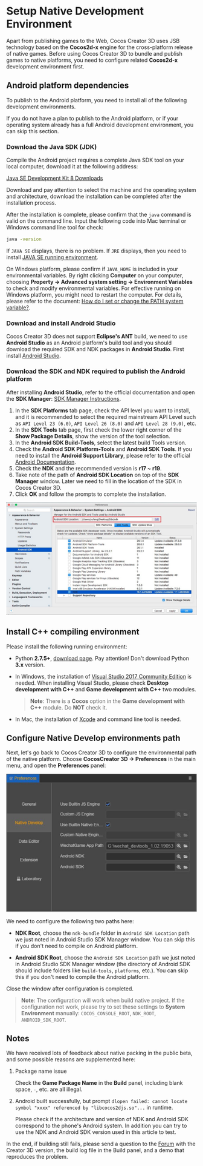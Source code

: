 # Setup Native Development Environment

Apart from publishing games to the Web, Cocos Creator 3D uses JSB technology based on the **Cocos2d-x** engine for the cross-platform release of native games. Before using Cocos Creator 3D to bundle and publish games to native platforms, you need to configure related **Cocos2d-x** development environment first.

## Android platform dependencies

To publish to the Android platform, you need to install all of the following development environments.

If you do not have a plan to publish to the Android platform, or if your operating system already has a full Android development environment, you can skip this section.

### Download the Java SDK (JDK)

Compile the Android project requires a complete Java SDK tool on your local computer, download it at the following address:

[Java SE Development Kit 8 Downloads](http://www.oracle.com/technetwork/java/javase/downloads/jdk8-downloads-2133151.html)

Download and pay attention to select the machine and the operating system and architecture, download the installation can be completed after the installation process.

After the installation is complete, please confirm that the `java` command is valid on the command line. Input the following code into Mac terminal or Windows command line tool for check:

```bash
java -version
```

If `JAVA SE` displays, there is no problem. If `JRE` displays, then you need to install [JAVA SE running environment]((http://www.oracle.com/technetwork/java/javase/downloads/index.html)).

On Windows platform, please confirm if `JAVA_HOME` is included in your environmental variables. By right clicking **Computer** on your computer, choosing **Property -> Advanced system setting -> Environment Variables** to check and modify environmental variables. For effective running on Windows platform, you might need to restart the computer. For details, please refer to the document: [How do I set or change the PATH system variable?](https://www.java.com/en/download/help/path.xml).

### Download and install Android Studio

Cocos Creator 3D does not support **Eclipse's ANT** build, we need to use **Android Studio** as an Android platform's build tool and you should download the required SDK and NDK packages in **Android Studio**. First install [Android Studio](https://developer.android.com/studio#downloads).

### Download the SDK and NDK required to publish the Android platform

After installing **Android Studio**, refer to the official documentation and open the **SDK Manager**: [SDK Manager Instructions](https://developer.android.com/studio/intro/update.html#sdk-manager).

1. In the **SDK Platforms** tab page, check the API level you want to install, and it is recommended to select the required mainstream API Level such as `API Level 23 (6.0)`, `API Level 26 (8.0)` and `API Level 28 (9.0)`, etc.
2. In the **SDK Tools** tab page, first check the lower right corner of the **Show Package Details**, show the version of the tool selection.
3. In the **Android SDK Build-Tools**, select the latest build Tools version.
4. Check the **Android SDK Platform-Tools** and **Android SDK Tools**. If you need to install the **Android Support Library**, please refer to the official [Android Documentation](https://developer.android.com/topic/libraries/support-library/setup).
5. Check the **NDK** and the recommended version is **r17 ~ r19**.
6. Take note of the path of **Android SDK Location** on top of the **SDK Manager** window. Later we need to fill in the location of the SDK in Cocos Creator 3D.
7. Click **OK** and follow the prompts to complete the installation.

![sdk manager](setup-native-development/sdk-manager.jpg)

## Install C++ compiling environment

Please install the following running environment:

- Python **2.7.5+**, [download page](https://www.python.org/downloads/). Pay attention! Don't download Python **3.x** version.

- In Windows, the installation of [Visual Studio 2017 Community Edition](https://www.visualstudio.com/downloads/download-visual-studio-vs) is needed. When installing Visual Studio, please check **Desktop development with C++** and **Game development with C++** two modules.

  > **Note**: There is a **Cocos** option in the **Game development with C++** module. Do **NOT** check it.

- In Mac, the installation of [Xcode](https://developer.apple.com/xcode/download/) and command line tool is needed.

## Configure Native Develop environments path

Next, let's go back to Cocos Creator 3D to configure the environmental path of the native platform. Choose **CocosCreator 3D -> Preferences** in the main menu, and open the **Preferences** panel:

![preference](setup-native-development/sdk.jpg)

We need to configure the following two paths here:

- **NDK Root**, choose the `ndk-bundle` folder in `Android SDK Location` path we just noted in Android Studio SDK Manager window. You can skip this if you don't need to compile on Android platform.

- **Android SDK Root**, choose the `Android SDK Location` path we just noted in Android Studio SDK Manager window (the directory of Android SDK should include folders like `build-tools`, `platforms`, etc.). You can skip this if you don't need to compile the Android platform.

Close the window after configuration is completed.

> **Note**: The configuration will work when build native project. If the configuration not work, please try to set these settings to **System Environment** manually: `COCOS_CONSOLE_ROOT`, `NDK_ROOT`, `ANDROID_SDK_ROOT`.

## Notes

We have received lots of feedback about native packing in the public beta, and some possible reasons are supplemented here:

1. Package name issue

    Check the **Game Package Name** in the **Build** panel, including blank space, `-`, etc. are all illegal.

2. Android built successfully, but prompt `dlopen failed: cannot locate symbol "xxxx" referenced by "libcocos2djs.so"...` in runtime.

    Please check if the architecture and version of NDK and Android SDK correspond to the phone's Android system. In addition you can try to use the NDK and Android SDK version used in this article to test.

In the end, if building still fails, please send a question to the [Forum](https://discuss.cocos2d-x.org/) with the Creator 3D version, the build log file in the Build panel, and a demo that reproduces the problem.
